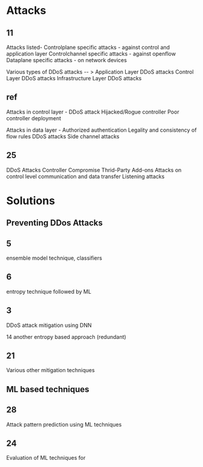 # Attacks

## 11

Attacks listed-
Controlplane specific attacks - against control and application layer
Controlchannel specific attacks - against openflow
Dataplane specific attacks - on network devices

Various types of DDoS attacks -- >
Application Layer DDoS attacks
Control Layer DDoS attacks
Infrastructure Layer DDoS attacks


## ref

Attacks in control layer -
DDoS attack
Hijacked/Rogue controller
Poor controller deployment

Attacks in data layer -
Authorized authentication
Legality and consistency of flow rules
DDoS attacks
Side channel attacks


## 25

DDoS Attacks
Controller Compromise
Thrid-Party Add-ons
Attacks on control level communication and data transfer
Listening attacks


# Solutions

Preventing DDos Attacks
------------------------

## 5

ensemble model technique, classifiers


## 6

entropy technique followed by ML


## 3

DDoS attack mitigation using DNN


14 another entropy based approach (redundant)


## 21

Various other mitigation techniques


ML based techniques
-------------------

## 28

Attack pattern prediction using ML techniques


## 24

Evaluation of ML techniques for 